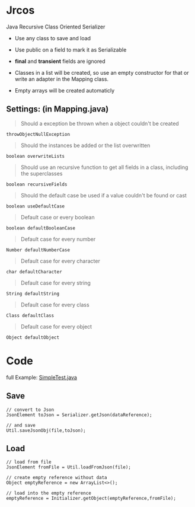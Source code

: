 # Jrcos
Java Recursive Class Oriented Serializer

- Use any class to save and load
- Use public on a field to mark it as Serializable
- **final** and **transient** fields are ignored

- Classes in a list will be created, so use an empty constructor for that or write an adapter in the Mapping class. 
- Empty arrays will be created automaticly


## Settings: (in Mapping.java)

> Should a exception be thrown when a object couldn't be created

    throwObjectNullException

> Should the instances be added or the list overwritten

    boolean overwriteLists

> Should use an recursive function to get all fields in a class, including the superclasses

    boolean recursiveFields 

> Should the default case be used if a value couldn't be found or cast

    boolean useDefaultCase 

> Default case or every boolean

    boolean defaultBooleanCase 

> Default case for every number

    Number defaultNumberCase 

> Default case for every character

    char defaultCharacter 

> Default case for every string

    String defaultString 

> Default case for every class

    Class defaultClass 

> Default case for every object

    Object defaultObject 


  
# Code

full Example: [SimpleTest.java](https://github.com/Plixo2/Jrcos/blob/master/src/main/java/test/SimpleTest.java)

## Save

    // convert to Json
    JsonElement toJson = Serializer.getJson(dataReference);
    
    // and save
    Util.saveJsonObj(file,toJson);

## Load

    // load from file
    JsonElement fromFile = Util.loadFromJson(file);
    
    // create empty reference without data
    Object emptyReference = new ArrayList<>();
    
    // load into the empty reference
    emptyReference = Initializer.getObject(emptyReference,fromFile);
    
    

